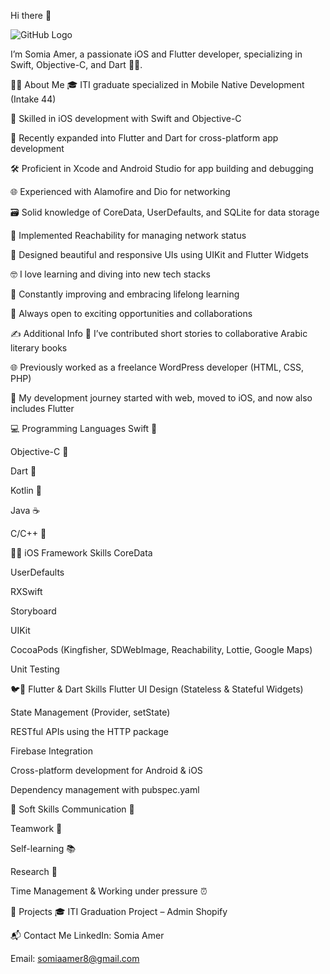 Hi there 👋

![GitHub Logo](https://github.com/somia213/somia213/assets/105312434/b7e4283a-22f4-4d40-8162-94f4092040bc)

I’m Somia Amer, a passionate iOS and Flutter developer, specializing in Swift, Objective-C, and Dart 💪🔥.

👩‍💻 About Me
🎓 ITI graduate specialized in Mobile Native Development (Intake 44)

📱 Skilled in iOS development with Swift and Objective-C

💙 Recently expanded into Flutter and Dart for cross-platform app development

🛠️ Proficient in Xcode and Android Studio for app building and debugging

🌐 Experienced with Alamofire and Dio for networking

🗃️ Solid knowledge of CoreData, UserDefaults, and SQLite for data storage

📶 Implemented Reachability for managing network status

🎨 Designed beautiful and responsive UIs using UIKit and Flutter Widgets

🤓 I love learning and diving into new tech stacks

🌱 Constantly improving and embracing lifelong learning

🚀 Always open to exciting opportunities and collaborations

✍️ Additional Info
📝 I’ve contributed short stories to collaborative Arabic literary books

🌐 Previously worked as a freelance WordPress developer (HTML, CSS, PHP)

📱 My development journey started with web, moved to iOS, and now also includes Flutter

💻 Programming Languages
Swift 🚀

Objective-C 📱

Dart 🎯

Kotlin 🚀

Java ☕️

C/C++ 🔧

🍎📱 iOS Framework Skills
CoreData

UserDefaults

RXSwift

Storyboard

UIKit

CocoaPods (Kingfisher, SDWebImage, Reachability, Lottie, Google Maps)

Unit Testing

🐦📱 Flutter & Dart Skills
Flutter UI Design (Stateless & Stateful Widgets)

State Management (Provider, setState)

RESTful APIs using the HTTP package

Firebase Integration

Cross-platform development for Android & iOS

Dependency management with pubspec.yaml

🤝 Soft Skills
Communication 💬

Teamwork 👥

Self-learning 📚

Research 🔎

Time Management & Working under pressure ⏰

🚀 Projects
🎓 ITI Graduation Project – Admin Shopify

📬 Contact Me
LinkedIn: Somia Amer

Email: somiaamer8@gmail.com

